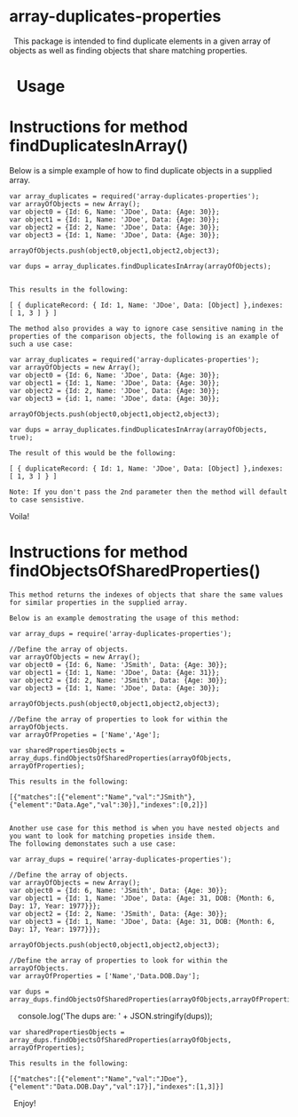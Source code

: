 array-duplicates-properties
===========================
 
This package is intended to find duplicate elements in a given array of objects as well as finding objects that share matching properties.

 
Usage
=====

Instructions for method findDuplicatesInArray()
===============================================

Below is a simple example of how to find duplicate objects in a supplied array. 

	var array_duplicates = required('array-duplicates-properties');
	var arrayOfObjects = new Array();
    var object0 = {Id: 6, Name: 'JDoe', Data: {Age: 30}};
    var object1 = {Id: 1, Name: 'JDoe', Data: {Age: 30}};
    var object2 = {Id: 2, Name: 'JDoe', Data: {Age: 30}};
    var object3 = {Id: 1, Name: 'JDoe', Data: {Age: 30}};

    arrayOfObjects.push(object0,object1,object2,object3);

    var dups = array_duplicates.findDuplicatesInArray(arrayOfObjects);


	This results in the following:

	[ { duplicateRecord: { Id: 1, Name: 'JDoe', Data: [Object] },indexes: [ 1, 3 ] } ]

	The method also provides a way to ignore case sensitive naming in the properties of the comparison objects, the following is an example of such a use case:

	var array_duplicates = required('array-duplicates-properties');
	var arrayOfObjects = new Array();
    var object0 = {Id: 6, Name: 'JDoe', Data: {Age: 30}};
    var object1 = {Id: 1, Name: 'JDoe', Data: {Age: 30}};
    var object2 = {Id: 2, Name: 'JDoe', Data: {Age: 30}};
    var object3 = {id: 1, name: 'JDoe', data: {Age: 30}};

    arrayOfObjects.push(object0,object1,object2,object3);

    var dups = array_duplicates.findDuplicatesInArray(arrayOfObjects, true);

	The result of this would be the following:

	[ { duplicateRecord: { Id: 1, Name: 'JDoe', Data: [Object] },indexes: [ 1, 3 ] } ]

	Note: If you don't pass the 2nd parameter then the method will default to case sensistive.


Voila!


Instructions for method findObjectsOfSharedProperties()
=======================================================

	This method returns the indexes of objects that share the same values for similar properties in the supplied array. 

	Below is an example demostrating the usage of this method:

	var array_dups = require('array-duplicates-properties');

	//Define the array of objects.
	var arrayOfObjects = new Array();
    var object0 = {Id: 6, Name: 'JSmith', Data: {Age: 30}};
    var object1 = {Id: 1, Name: 'JDoe', Data: {Age: 31}};
    var object2 = {Id: 2, Name: 'JSmith', Data: {Age: 30}};
    var object3 = {Id: 1, Name: 'JDoe', Data: {Age: 30}};

    arrayOfObjects.push(object0,object1,object2,object3);

	//Define the array of properties to look for within the arrayOfObjects.
	var arrayOfPropeties = ['Name','Age'];

	var sharedPropertiesObjects = array_dups.findObjectsOfSharedProperties(arrayOfObjects, arrayOfProperties);

	This results in the following:

	[{"matches":[{"element":"Name","val":"JSmith"},{"element":"Data.Age","val":30}],"indexes":[0,2]}]


	Another use case for this method is when you have nested objects and you want to look for matching propeties inside them. 
	The following demonstates such a use case:

	var array_dups = require('array-duplicates-properties');

	//Define the array of objects.
	var arrayOfObjects = new Array();
	var object0 = {Id: 6, Name: 'JSmith', Data: {Age: 30}};
	var object1 = {Id: 1, Name: 'JDoe', Data: {Age: 31, DOB: {Month: 6, Day: 17, Year: 1977}}};
	var object2 = {Id: 2, Name: 'JSmith', Data: {Age: 30}};
	var object3 = {Id: 1, Name: 'JDoe', Data: {Age: 31, DOB: {Month: 6, Day: 17, Year: 1977}}};

	arrayOfObjects.push(object0,object1,object2,object3);

	//Define the array of properties to look for within the arrayOfObjects.
	var arrayOfProperties = ['Name','Data.DOB.Day'];

	var dups = array_dups.findObjectsOfSharedProperties(arrayOfObjects,arrayOfProperties);
    console.log('The dups are: ' + JSON.stringify(dups));

	var sharedPropertiesObjects = array_dups.findObjectsOfSharedProperties(arrayOfObjects, arrayOfProperties);

	This results in the following:

	[{"matches":[{"element":"Name","val":"JDoe"},{"element":"Data.DOB.Day","val":17}],"indexes":[1,3]}]

 
Enjoy! 